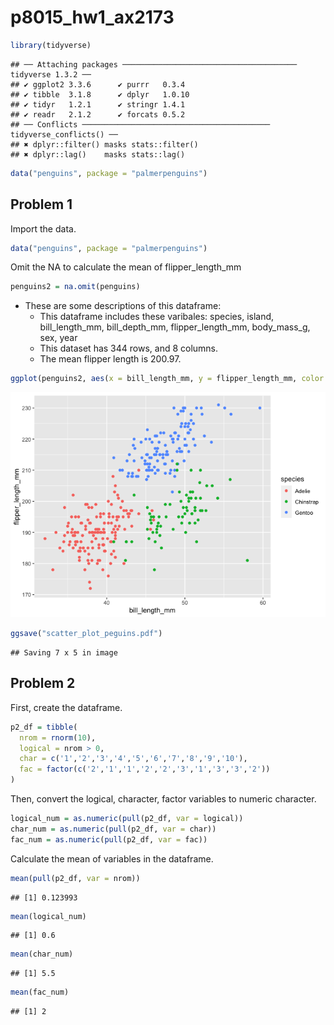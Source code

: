 p8015_hw1_ax2173
================

``` r
library(tidyverse)
```

    ## ── Attaching packages ─────────────────────────────────────── tidyverse 1.3.2 ──
    ## ✔ ggplot2 3.3.6      ✔ purrr   0.3.4 
    ## ✔ tibble  3.1.8      ✔ dplyr   1.0.10
    ## ✔ tidyr   1.2.1      ✔ stringr 1.4.1 
    ## ✔ readr   2.1.2      ✔ forcats 0.5.2 
    ## ── Conflicts ────────────────────────────────────────── tidyverse_conflicts() ──
    ## ✖ dplyr::filter() masks stats::filter()
    ## ✖ dplyr::lag()    masks stats::lag()

``` r
data("penguins", package = "palmerpenguins")
```

## Problem 1

Import the data.

``` r
data("penguins", package = "palmerpenguins")
```

Omit the NA to calculate the mean of flipper_length_mm

``` r
penguins2 = na.omit(penguins)
```

-   These are some descriptions of this dataframe:
    -   This dataframe includes these varibales: species, island,
        bill_length_mm, bill_depth_mm, flipper_length_mm, body_mass_g,
        sex, year
    -   This dataset has 344 rows, and 8 columns.
    -   The mean flipper length is 200.97.

``` r
ggplot(penguins2, aes(x = bill_length_mm, y = flipper_length_mm, color = species)) + geom_point()
```

![](p8105_hw1_ax2173_files/figure-gfm/make%20a%20scatterplot%20and%20save%20it%20to%20my%20project%20directory-1.png)<!-- -->

``` r
ggsave("scatter_plot_peguins.pdf")
```

    ## Saving 7 x 5 in image

## Problem 2

First, create the dataframe.

``` r
p2_df = tibble(
  nrom = rnorm(10),
  logical = nrom > 0,
  char = c('1','2','3','4','5','6','7','8','9','10'),
  fac = factor(c('2','1','1','2','2','3','1','3','3','2'))
)
```

Then, convert the logical, character, factor variables to numeric
character.

``` r
logical_num = as.numeric(pull(p2_df, var = logical))
char_num = as.numeric(pull(p2_df, var = char))
fac_num = as.numeric(pull(p2_df, var = fac))
```

Calculate the mean of variables in the dataframe.

``` r
mean(pull(p2_df, var = nrom))
```

    ## [1] 0.123993

``` r
mean(logical_num)
```

    ## [1] 0.6

``` r
mean(char_num)
```

    ## [1] 5.5

``` r
mean(fac_num)
```

    ## [1] 2
